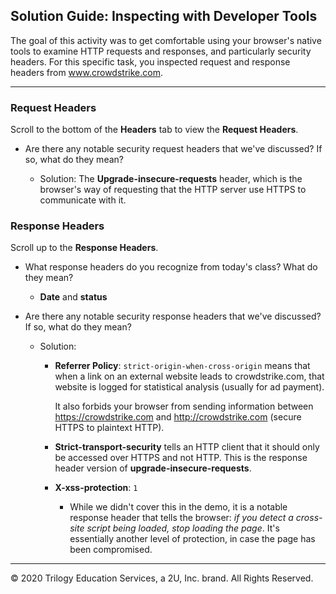 ## Solution Guide: Inspecting with Developer Tools

The goal of this activity was to get comfortable using your browser's native tools to examine HTTP requests and responses, and particularly security headers. For this specific task, you inspected request and response headers from www.crowdstrike.com.

---

### Request Headers

 Scroll to the bottom of the **Headers** tab to view the **Request Headers**.

- Are there any notable security request headers that we've discussed? If so, what do they mean?

    - Solution: The **Upgrade-insecure-requests** header, which is the browser's way of requesting that the HTTP server use HTTPS to communicate with it.


### Response Headers

Scroll up to the **Response Headers**.

- What response headers do you recognize from today's class? What do they mean?

    - **Date** and **status**

- Are there any notable security response headers that we've discussed? If so, what do they mean?

    - Solution:

        - **Referrer Policy**: `strict-origin-when-cross-origin` means that when a link on an external website leads to crowdstrike.com, that website is logged for statistical analysis (usually for ad payment). 
        
            It also forbids your browser from sending information between https://crowdstrike.com and http://crowdstrike.com (secure HTTPS to plaintext HTTP).

        - **Strict-transport-security** tells an HTTP client that it should only be accessed over HTTPS and not HTTP. This is the response header version of **upgrade-insecure-requests**.

        - **X-xss-protection**: `1`

            - While we didn't cover this in the demo, it is a notable response header that tells the browser: *if you detect a cross-site script being loaded, stop loading the page*. It's essentially another level of protection, in case the page has been compromised.

---
© 2020 Trilogy Education Services, a 2U, Inc. brand. All Rights Reserved.
